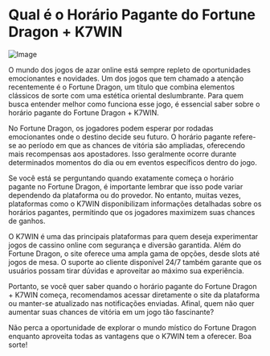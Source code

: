 # Qual é o Horário Pagante do Fortune Dragon + K7WIN

![Image](https://github.com/user-attachments/assets/b9de9dee-b60e-46a0-9e49-3c6ca594ed6f)

O mundo dos jogos de azar online está sempre repleto de oportunidades emocionantes e novidades. Um dos jogos que tem chamado a atenção recentemente é o Fortune Dragon, um título que combina elementos clássicos de sorte com uma estética oriental deslumbrante. Para quem busca entender melhor como funciona esse jogo, é essencial saber sobre o horário pagante do Fortune Dragon + K7WIN.

No Fortune Dragon, os jogadores podem esperar por rodadas emocionantes onde o destino decide seu futuro. O horário pagante refere-se ao período em que as chances de vitória são ampliadas, oferecendo mais recompensas aos apostadores. Isso geralmente ocorre durante determinados momentos do dia ou em eventos específicos dentro do jogo. 

Se você está se perguntando quando exatamente começa o horário pagante no Fortune Dragon, é importante lembrar que isso pode variar dependendo da plataforma ou do provedor. No entanto, muitas vezes, plataformas como o K7WIN disponibilizam informações detalhadas sobre os horários pagantes, permitindo que os jogadores maximizem suas chances de ganhos.

O K7WIN é uma das principais plataformas para quem deseja experimentar jogos de cassino online com segurança e diversão garantida. Além do Fortune Dragon, o site oferece uma ampla gama de opções, desde slots até jogos de mesa. O suporte ao cliente disponível 24/7 também garante que os usuários possam tirar dúvidas e aproveitar ao máximo sua experiência.

Portanto, se você quer saber quando o horário pagante do Fortune Dragon + K7WIN começa, recomendamos acessar diretamente o site da plataforma ou manter-se atualizado nas notificações enviadas. Afinal, quem não quer aumentar suas chances de vitória em um jogo tão fascinante?

Não perca a oportunidade de explorar o mundo místico do Fortune Dragon enquanto aproveita todas as vantagens que o K7WIN tem a oferecer. Boa sorte!